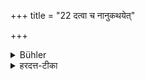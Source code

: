 +++
title = "22 दत्वा च नानुकथयेत्"

+++

<details><summary>Bühler</summary>

22. And having paid (the fee), he shall not boast of having done so.
</details>

<details><summary>हरदत्त-टीका</summary>

## सूत्रम्
दत्वा च नाऽनुकथयेत् ॥ २२ ॥  
### टिप्पनी
आचार्याय एवमाहृत्य दत्वा न कीर्तयेत्,-एतन्मया दत्तमिति ॥ २२ ॥
</details>
